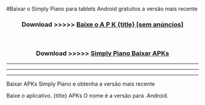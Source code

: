 #Baixar o Simply Piano   para tablets Android gratuitos a versão mais recente


<div align="center">
<h3>Download >>>>> <a href="https://pt-web.web.app/?pt= {title}">Baixe o A P K {title} [sem anúncios]</a></h3><br>

<h3>Download >>>>> <a href="https://pt-web.web.app/?pt= {title}">Simply Piano  Baixar APKs</a></h3>
</div>

----------------------------------------------------------

----------------------------------------------------------

----------------------------------------------------------

Baixar APKs Simply Piano  e obtenha a versão mais recente

Baixe o aplicativo. {title} APKs O nome é a versão para .Android.


